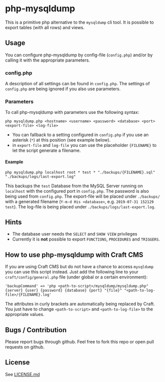 php-mysqldump
=============
This is a primitive php alternative to the `mysqldump` cli tool. It is possible to export tables (with all rows) and
views.

## Usage
You can configure php-mysqldump by config-file (`config.php`) and/or by calling it with the appropriate parameters.

### config.php
A description of all settings can be found in `config.php`. The settings of `config.php` are being ignored if you also
use parameters.

### Parameters
To call php-mysqldump with parameters use the following syntax:

    php mysqldump.php <hostname> <username> <password> <database> <port> <export-file> <log-file>
    
- You can fallback to a setting configured in `config.php` if you use an asterisk (`*`) at this position (see example
  below).
- in `export-file` and `log-file` you can use the placeholder `{FILENAME}` to let the script generate a filename. 

#### Example

    php mysqldump.php localhost root * test * "./backups/{FILENAME}.sql" "./backups/logs/last-export.log"

This backups the `test` Database from the MySQL Server running on `localhost` with the configured port in `config.php`.
The password is also being used from `config.php`. The export-file will be placed under `./backups/` with a generated
filename (`Y-m-d His <database>`, e.g. `2019-07-31 152129 test`). The log-file is being placed under
`./backups/logs/last-export.log`. 

## Hints
- The database user needs the  `SELECT` and `SHOW VIEW` privileges
- Currently it is **not** possible to export `FUNCTIONS`, `PROCEDURES` and `TRIGGERS`.

## How to use php-mysqldump with Craft CMS
If you are using Craft CMS but do not have a chance to access `mysqldump` you can use this script instead.
Just add the following line to your `craft/config/general.php` file (under global or a certain environment):

    'backupCommand' => 'php <path-to-script>/mysqldump/mysqldump.php" {server} {user} {password} {database} {port} "{file}" "<path-to-log-file>/{FILENAME}.log'
    
The attributes in curly brackets are automatically being replaced by Craft. You just have to change
`<path-to-script>` and `<path-to-log-file>` to the appropriate values.

## Bugs / Contribution
Please report bugs through github. Feel free to fork this repo or open pull requests on github.

## License
See [LICENSE.md](LICENSE.md)
